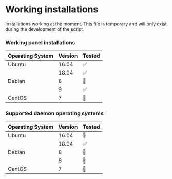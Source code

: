 # Working installations
Installations working at the moment. This file is temporary and will only exist during the development of the script.

### Working panel installations

| Operating System  | Version | Tested             |
| ----------------- | ------- | ------------------ |
| Ubuntu            | 16.04   | :white_check_mark: |
|                   | 18.04   | :white_check_mark: |
| Debian            | 8       | :red_circle:       |
|                   | 9       | :white_check_mark: |
| CentOS            | 7       | :red_circle:       |

### Supported daemon operating systems

| Operating System  | Version | Tested             |
| ----------------- | ------- | ------------------ |
| Ubuntu            | 16.04   | :red_circle:       |
|                   | 18.04   | :white_check_mark: |
| Debian            | 8       | :red_circle:       |
|                   | 9       | :red_circle:       |
| CentOS            | 7       | :red_circle:       |
